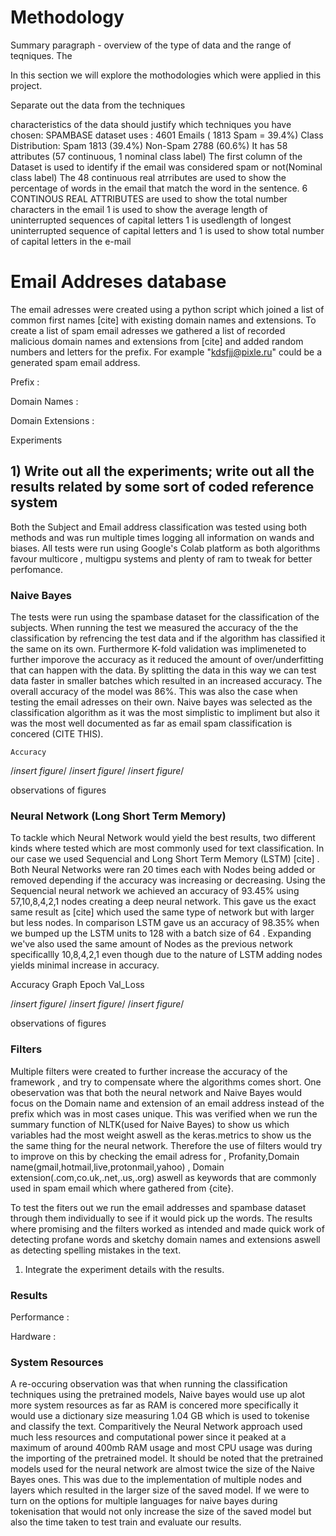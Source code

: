 # Methodology 


Summary paragraph - overview of the type of data and the range of teqniques. 
The 


In this section we will explore the mothodologies which were applied in this project. 



Separate out the data from the techniques

characteristics of the data should justify which techniques you have chosen:
SPAMBASE dataset uses : 4601 Emails ( 1813 Spam = 39.4%)
Class Distribution:
	Spam	  1813  (39.4%)
	Non-Spam  2788  (60.6%)
It has  58 attributes (57 continuous, 1 nominal class label)
The first column of the Dataset is used to identify if the email was considered spam or not(Nominal class label)
The 48 continuous real atrributes are used to show the percentage of words in the email that match the word in the sentence.
6 CONTINOUS REAL ATTRIBUTES  are  used to show the total number characters in the email
1 is used to show the average length of uninterrupted sequences of capital letters
1 is usedlength of longest uninterrupted sequence of capital letters and 1 is used to show 
total number of capital letters in the e-mail


# Email Addreses database

The email adresses were created using a python script which joined a list of common first names [cite] with existing domain names and extensions. To create a list of spam email adresses we gathered a list of recorded malicious domain names and extensions from [cite] and added 
random numbers and letters for the prefix. For example "kdsfjj@pixle.ru" could be a generated spam email address. 

Prefix : 

Domain Names : 

Domain Extensions : 

Experiments 

## 1) Write out all the experiments; write out all the results related by some sort of coded reference system
Both the Subject and Email address classification  was tested using both methods and was run multiple times logging all information 
on wands and biases. All tests were run using Google's Colab platform as both algorithms favour multicore , multigpu systems and plenty of ram
to tweak for better perfomance. 

### Naive Bayes
The tests were run using the spambase dataset for the classification of the subjects. When running the test we measured the accuracy of the 
the classification by refrencing the test data and if the algorithm has classified it the same on its own. Furthermore K-fold validation was implimeneted to further imporove the accuracy as it reduced the amount of over/underfitting that can happen with the data. By splitting the data
in this way we can test data faster in smaller batches which resulted in an increased accuracy. The overall accuracy of the model was 86%. This was also the case when testing the email adresses on their own. Naive bayes was selected as the classification algorithm as it was the most simplistic to impliment but also it was the most well documented as far as email spam classification is concered (CITE THIS).


	Accuracy 	
/*insert figure*/  /*insert figure*/  /*insert figure*/  

observations of figures



### Neural Network (Long Short Term Memory)
To tackle which Neural Network would yield the best results, two different kinds where tested which are most commonly used for text classification. In our case we used Sequencial and Long Short Term Memory (LSTM) [cite] . Both Neural Networks were ran 20 times each with Nodes being added or removed depending if the accuracy was increasing or decreasing. Using the Sequencial neural network we achieved an accuracy of 93.45% using 57,10,8,4,2,1 nodes creating a deep neural network. This gave us the exact same result as [cite] which used the same type of network but with larger but less nodes. In comparison LSTM gave us an accuracy of 98.35% when we bumped up the LSTM units to 128 with a batch size of 64 . Expanding we've also used the same amount of Nodes as the previous network specificallly 10,8,4,2,1 even though due to the nature of LSTM adding nodes yields minimal increase in accuracy. 


Accuracy Graph 		Epoch				Val_Loss

/*insert figure*/  /*insert figure*/  /*insert figure*/  

observations of figures

### Filters 
Multiple filters were created to further increase the accuracy of the framework , and try to compensate where the algorithms comes short. One obeservation was that both the neural network and Naive Bayes would focus on the Domain name and extension of an email address instead of the prefix which was in most cases unique. This was verified when we run the summary function of NLTK(used for Naive Bayes) to show us which variables had the most weight aswell as the keras.metrics to show us the the same thing for the neural network. 
Therefore the use of filters would try to improve on this by checking the email adress for , Profanity,Domain name(gmail,hotmail,live,protonmail,yahoo) , Domain extension(.com,co.uk,.net,.us,.org) aswell as keywords that are commonly used in spam email which where gathered from {cite}.

To test the fiters out we run the email addresses and spambase dataset through them individually  to see if it would pick up the words. The 
results where promising and the filters worked as intended and made quick work of detecting profane words and sketchy domain names and extensions aswell as detecting spelling mistakes in the text. 

1) Integrate the experiment details with the results.


### Results 

Performance : 

Hardware : 

### System Resources

A re-occuring observation was that when running the classification techniques using the pretrained models, Naive bayes would use up alot more system resources as far as RAM is concered more specifically it would use a dictionary size measuring 1.04 GB which is used  to tokenise and classify the text. Comparitively the Neural Network approach used much less resources and computational power since it peaked at a maximum of  around 400mb RAM usage and most CPU usage was during the importing of the pretrained model. It should be noted that the pretrained models used for the neural network are almost twice the size of the Naive Bayes ones. This was due to the implementation of multiple nodes and layers which resulted in the larger size of the saved model.
If we were to turn on the options for multiple languages for naive bayes during tokenisation that would not only increase the size of the saved model but also the time taken to test train and evaluate our results. 
